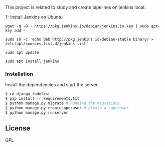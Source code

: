 This project is related to study and create pipelines on jenkins local.

1- Install Jenkins on Ubuntu

```wget -q -O - https://pkg.jenkins.io/debian/jenkins.io.key | sudo apt-key add -```

```sudo sh -c 'echo deb http://pkg.jenkins.io/debian-stable binary/ > /etc/apt/sources.list.d/jenkins.list'```

```sudo apt update```

```sudo apt install jenkins```





### Installation

Install the dependencies and start the server.

```sh
$ cd django-todolist
$ pip install -r requirements.txt
$ python manage.py migrate # Running the migrations
$ python manage.py createsuperuser # Create a superuser
$ python manage.py runserver
```




License
----

GPL
